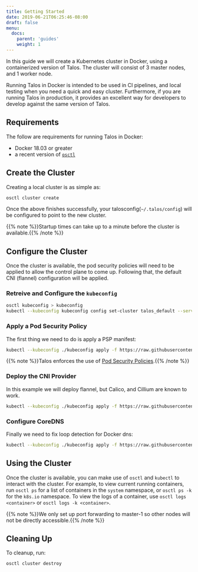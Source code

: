 ```yaml
---
title: Getting Started
date: 2019-06-21T06:25:46-08:00
draft: false
menu:
  docs:
    parent: 'guides'
    weight: 1
---
```


In this guide we will create a Kubernetes cluster in Docker, using a containerized version of Talos.
The cluster will consist of 3 master nodes, and 1 worker node.

Running Talos in Docker is intended to be used in CI pipelines, and local testing when you need a quick and easy cluster.
Furthermore, if you are running Talos in production, it provides an excellent way for developers to develop against the same version of Talos.

## Requirements

The follow are requirements for running Talos in Docker:

- Docker 18.03 or greater
- a recent version of [`osctl`](https://github.com/talos-systems/talos/releases)

## Create the Cluster

Creating a local cluster is as simple as:

```bash
osctl cluster create
```

Once the above finishes successfully, your talosconfig(`~/.talos/config`) will be configured to point to the new cluster.

{{% note %}}Startup times can take up to a minute before the cluster is available.{{% /note %}}

## Configure the Cluster

Once the cluster is available, the pod security policies will need to be applied to allow the control plane to come up.
Following that, the default CNI (flannel) configuration will be applied.

### Retreive and Configure the `kubeconfig`

```bash
osctl kubeconfig > kubeconfig
kubectl --kubeconfig kubeconfig config set-cluster talos_default --server https://127.0.0.1:6443
```

### Apply a Pod Security Policy

The first thing we need to do is apply a PSP manifest:

```bash
kubectl --kubeconfig ./kubeconfig apply -f https://raw.githubusercontent.com/talos-systems/talos/master/hack/dev/manifests/psp.yaml
```

{{% note %}}Talos enforces the use of [Pod Security Policies](https://kubernetes.io/docs/concepts/policy/pod-security-policy/).{{% /note %}}

### Deploy the CNI Provider

In this example we will deploy flannel, but Calico, and Cillium are known to work.

```bash
kubectl --kubeconfig ./kubeconfig apply -f https://raw.githubusercontent.com/talos-systems/talos/master/hack/dev/manifests/flannel.yaml
```

### Configure CoreDNS

Finally we need to fix loop detection for Docker dns:

```bash
kubectl --kubeconfig ./kubeconfig apply -f https://raw.githubusercontent.com/talos-systems/talos/master/hack/dev/manifests/coredns.yaml
```

## Using the Cluster

Once the cluster is available, you can make use of `osctl` and `kubectl` to interact with the cluster.
For example, to view current running containers, run `osctl ps` for a list of containers in the `system` namespace, or `osctl ps -k` for the `k8s.io` namespace.
To view the logs of a container, use `osctl logs <container>` or `osctl logs -k <container>`.

{{% note %}}We only set up port forwarding to master-1 so other nodes will not be directly accessible.{{% /note %}}

## Cleaning Up

To cleanup, run:

```
osctl cluster destroy
```
